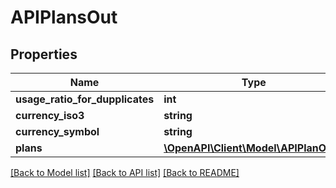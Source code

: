 # APIPlansOut

## Properties
Name | Type | Description | Notes
------------ | ------------- | ------------- | -------------
**usage_ratio_for_dupplicates** | **int** |  | [optional] 
**currency_iso3** | **string** |  | [optional] 
**currency_symbol** | **string** |  | [optional] 
**plans** | [**\OpenAPI\Client\Model\APIPlanOut[]**](APIPlanOut.md) |  | [optional] 

[[Back to Model list]](../README.md#documentation-for-models) [[Back to API list]](../README.md#documentation-for-api-endpoints) [[Back to README]](../README.md)


